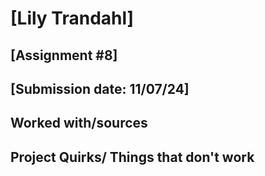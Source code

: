 # [Lily Trandahl]
## [Assignment #8]
## [Submission date: 11/07/24]
## Worked with/sources 

## Project Quirks/ Things that don't work
